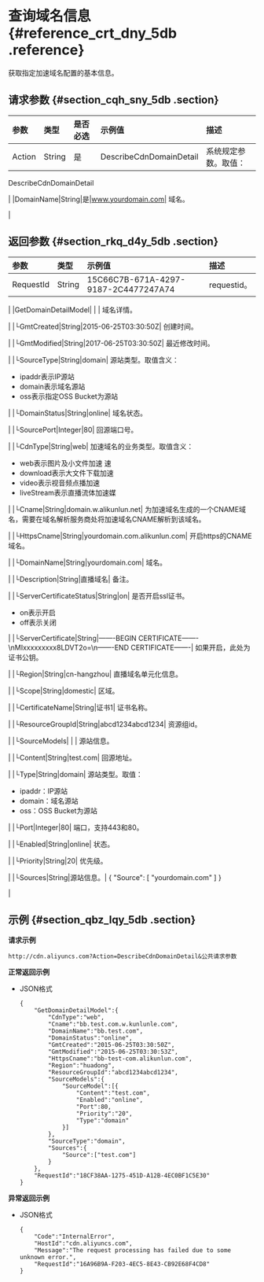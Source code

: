 # 查询域名信息 {#reference_crt_dny_5db .reference}

获取指定加速域名配置的基本信息。

## 请求参数 {#section_cqh_sny_5db .section}

|参数|类型|是否必选|示例值|描述|
|:-|:-|:---|:--|:-|
|Action|String|是|DescribeCdnDomainDetail| 系统规定参数。取值：

 DescribeCdnDomainDetail

 |
|DomainName|String|是|www.yourdomain.com| 域名。

 |

## 返回参数 {#section_rkq_d4y_5db .section}

|参数|类型|示例值|描述|
|:-|:-|:--|:-|
|RequestId|String|15C66C7B-671A-4297-9187-2C4477247A74| requestid。

 |
|GetDomainDetailModel| | | 域名详情。

 |
|└GmtCreated|String|2015-06-25T03:30:50Z| 创建时间。

 |
|└GmtModified|String|2017-06-25T03:30:50Z| 最近修改时间。

 |
|└SourceType|String|domain| 源站类型。取值含义：

-   ipaddr表示IP源站
-   domain表示域名源站
-   oss表示指定OSS Bucket为源站

 |
|└DomainStatus|String|online| 域名状态。

 |
|└SourcePort|Integer|80| 回源端口号。

 |
|└CdnType|String|web| 加速域名的业务类型。取值含义：

-   web表示图片及小文件加速 速
-   download表示大文件下载加速
-   video表示视音频点播加速
-   liveStream表示直播流体加速媒

 |
|└Cname|String|domain.w.alikunlun.net| 为加速域名生成的一个CNAME域名，需要在域名解析服务商处将加速域名CNAME解析到该域名。

 |
|└HttpsCname|String|yourdomain.com.alikunlun.com| 开启https的CNAME域名。

 |
|└DomainName|String|yourdomain.com| 域名。

 |
|└Description|String|直播域名| 备注。

 |
|└ServerCertificateStatus|String|on| 是否开启ssl证书。

-   on表示开启
-   off表示关闭

 |
|└ServerCertificate|String|——-BEGIN CERTIFICATE——-\\nMIxxxxxxxxx8LDVT2o=\\n——-END CERTIFICATE——-| 如果开启，此处为证书公钥。

 |
|└Region|String|cn-hangzhou| 直播域名单元化信息。

 |
|└Scope|String|domestic| 区域。

 |
|└CertificateName|String|证书1| 证书名称。

 |
|└ResourceGroupId|String|abcd1234abcd1234| 资源组id。

 |
|└SourceModels| | | 源站信息。

 |
|└Content|String|test.com| 回源地址。

 |
|└Type|String|domain| 源站类型。取值：

-   ipaddr：IP源站
-   domain：域名源站
-   oss：OSS Bucket为源站

 |
|└Port|Integer|80| 端口，支持443和80。

 |
|└Enabled|String|online| 状态。

 |
|└Priority|String|20| 优先级。

 |
|└Sources|String|源站信息。| \{ "Source": \[ "yourdomain.com" \] \}

 |

## 示例 {#section_qbz_lqy_5db .section}

**请求示例**

```
http://cdn.aliyuncs.com?Action=DescribeCdnDomainDetail&公共请求参数
```

**正常返回示例**

-   JSON格式

    ```
    {
        "GetDomainDetailModel":{
            "CdnType":"web",
            "Cname":"bb.test.com.w.kunlunle.com",
            "DomainName":"bb.test.com",
            "DomainStatus":"online",
            "GmtCreated":"2015-06-25T03:30:50Z",
            "GmtModified":"2015-06-25T03:30:53Z",
            "HttpsCname":"bb-test-com.alikunlun.com",
            "Region":"huadong",
            "ResourceGroupId":"abcd1234abcd1234",
            "SourceModels":{
                "SourceModel":[{
                    "Content":"test.com",
                    "Enabled":"online",
                    "Port":80,
                    "Priority":"20",
                    "Type":"domain"
                }]
            },
            "SourceType":"domain",
            "Sources":{
                "Source":["test.com"]
            }
        },
        "RequestId":"18CF38AA-1275-451D-A12B-4EC0BF1C5E30"
    }
    ```


**异常返回示例**

-   JSON格式

    ```
    {
        "Code":"InternalError",
        "HostId":"cdn.aliyuncs.com",
        "Message":"The request processing has failed due to some unknown error.",
        "RequestId":"16A96B9A-F203-4EC5-8E43-CB92E68F4CD8"
    }
    ```


